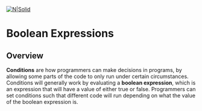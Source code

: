 [![N|Solid](https://i.ibb.co/TkGNN28/notes.png)](https://nodesource.com/products/nsolid)
# Boolean Expressions
## Overview
**Conditions** are how programmers can make decisions in programs, by allowing some parts of the code to only run under certain circumstances. Conditions will generally work by evaluating a **boolean expression**, which is an expression that will have a value of either true or false. Programmers can set conditions such that different code will run depending on what the value of the boolean expression is.

